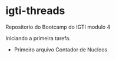# igti-threads
Repositorio do Bootcamp do IGTI modulo 4

Iniciando a primeira tarefa.
- Primeiro arquivo 
    Contador de Nucleos

